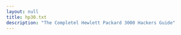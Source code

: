 ```yaml
---
layout: null
title: hp30.txt
description: "The Completel Hewlett Packard 3000 Hackers Guide"
---
```

